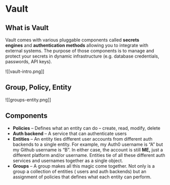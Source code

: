 # Vault

## What is Vault

Vault comes with various pluggable components called **secrets engines** and **authentication methods** allowing you to integrate with external systems. The purpose of those components is to manage and protect your secrets in dynamic infrastructure (e.g. database credentials, passwords, API keys).

![[vault-intro.png]]

## Group, Policy, Entity

![[groups-entity.png]]

## Components

- **Policies** – Defines what an entity can do – create, read, modify, delete
- **Auth backend** – A service that can authenticate users
-  **Entities** – An entity ties different user accounts from different auth backends to a single entity. For example, my Auth0 username is “A” but my Github username is “B”. In either case, the account is still **ME,** just a different platform and/or username. Entities tie of all these different auth services and usernames together as a single object.
- **Groups** – A group makes all this magic come together. Not only is a group a collection of entities ( users and auth backends) but an assignment of policies that defines what each entity can perform.

